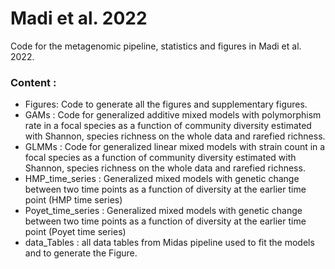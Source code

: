 # Madi et al. 2022

Code for the metagenomic pipeline, statistics and figures in Madi et al. 2022. 

### Content :

* Figures: Code to generate all the figures and supplementary figures.
* GAMs : Code for generalized additive mixed models with polymorphism rate in a focal species as a function of community diversity estimated with Shannon, species richness on the whole data and rarefied richness.
* GLMMs : Code for generalized linear mixed models with strain count in a focal species as a function of community diversity estimated with Shannon, species richness on the whole data and rarefied richness.
* HMP_time_series : Generalized mixed models with genetic change between two time points as a function of diversity at the earlier time point (HMP time series)
* Poyet_time_series : Generalized mixed models with genetic change between two time points as a function of diversity at the earlier time point (Poyet time series)
* data_Tables : all data tables from Midas pipeline used to fit the models and to generate the Figure.


